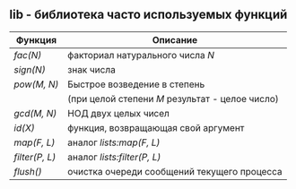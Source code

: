 ## lib - библиотека часто используемых функций
|     Функция       |                     Описание                   |  
|-------------------|------------------------------------------------|  
|*fac(N)*           | факториал натурального числа *N*               |  
|*sign(N)*          | знак числа                                     |  
|*pow(M, N)*        | Быстрое возведение в степень                   |  
|                   | (при целой степени *M* результат - целое число)|  
|*gcd(M, N)*        | НОД двух целых чисел                           |  
|*id(X)*            | функция, возвращающая свой аргумент            |  
|*map(F, L)*        | аналог *lists:map(F, L)*                       |  
|*filter(P, L)*     | аналог *lists:filter(P, L)*                    |  
|*flush()*          | очистка очереди сообщений текущего процесса    |  
